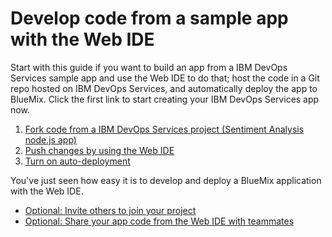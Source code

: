 # Develop code from a sample app with the Web IDE
Start with this guide if you want to build an app from a IBM DevOps Services 
sample app and use the Web IDE to do that; host the code in a Git repo hosted on IBM DevOps Services, and automatically deploy
the app to BlueMix. Click the first link to start creating your IBM DevOps Services app now.

1. [Fork code from a IBM DevOps Services project (Sentiment Analysis node.js app)](../guidejhwebide/forksentimentapp)
2. [Push changes by using the Web IDE](../guidejhwebide/pushsentimentapp)
3. [Turn on auto-deployment](../guidejhwebide/turnonautodeploy)

You've just seen how easy it is to develop and deploy a BlueMix application with the Web IDE.

* [Optional: Invite others to join your project](../invite)
* [Optional: Share your app code from the Web IDE with teammates](../sharecodefromjh)
